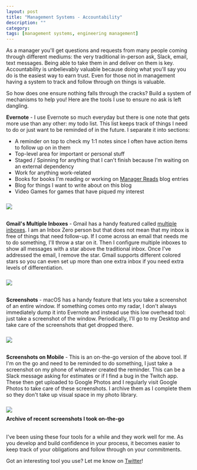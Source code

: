 ```yaml
---
layout: post
title: "Management Systems - Accountability"
description: ""
category: 
tags: [management systems, engineering management]
---
```


As a manager you'll get questions and requests from many people coming through different mediums: the very traditional in-person ask, Slack, email, text messages. Being able to take them in and deliver on them is key. Accountability is unbelievably valuable because doing what you'll say you do is the easiest way to earn trust. Even for those not in management having a system to track and follow through on things is valuable.

So how does one ensure nothing falls through the cracks? Build a system of mechanisms to help you! Here are the tools I use to ensure no ask is left dangling.

**Evernote** - I use Evernote so much everyday but there is one note that gets more use than any other: my todo list. This list keeps track of things I need to do or just want to be reminded of in the future. I separate it into sections:

* A reminder on top to check my 1:1 notes since I often have action items to follow up on in them
* Top-level area for important or personal stuff
* Staged / Spinning for anything that I can't finish because I'm waiting on an external dependency
* Work for anything work-related
* Books for books I'm reading or working on [Manager Reads][1] blog entries
* Blog for things I want to write about on this blog
* Video Games for games that have piqued my interest

<div>
    <img class="rounded-corners" style="max-width: 700px; border: 1px; margin-top: 10px;" src="{{ site.images2019 }}/09-02/evernote.png"/>
    <p class="caption-text" style="line-height: 1.5em; margin-bottom: 30px; margin-top: 6px;"><strong></strong></p>
</div>

**Gmail's Multiple Inboxes** - Gmail has a handy featured called [multiple inboxes][2]. I am an Inbox Zero person but that does not mean that my inbox is free of things that need follow-up. If I come across an email that needs me to do something, I'll throw a star on it. Then I configure multiple inboxes to show all messages with a star above the traditional inbox. Once I've addressed the email, I remove the star. Gmail supports different colored stars so you can even set up more than one extra inbox if you need extra levels of differentiation. 

<div>
    <img class="rounded-corners" style="max-width: 700px; border: 1px; margin-top: 10px;" src="{{ site.images2019 }}/09-02/gmail.png"/>
    <p class="caption-text" style="line-height: 1.5em; margin-bottom: 30px; margin-top: 6px;"><strong></strong></p>
</div>
 
**Screenshots** - macOS has a handy feature that lets you take a screenshot of an entire window. If something comes onto my radar, I don't always immediately dump it into Evernote and instead use this low overhead tool: just take a screenshot of the window. Periodically, I'll go to my Desktop and take care of the screenshots that get dropped there.

<div>
    <img class="rounded-corners" style="max-width: 700px; border: 1px; margin-top: 10px;" src="{{ site.images2019 }}/09-02/screenshots.png"/>
    <p class="caption-text" style="line-height: 1.5em; margin-bottom: 30px; margin-top: 6px;"><strong></strong></p>
</div>

**Screenshots on Mobile** - This is an on-the-go version of the above tool. If I'm on the go and need to be reminded to do something, I just take a screenshot on my phone of whatever created the reminder. This can be a Slack message asking for estimates or if I find a bug in the Twitch app. These then get uploaded to Google Photos and I regularly visit Google Photos to take care of these screenshots. I archive them as I complete them so they don't take up visual space in my photo library.

<div>
    <img class="rounded-corners" style="max-width: 700px; border: 1px; margin-top: 10px;" src="{{ site.images2019 }}/09-02/mobile-screenshots.png"/>
    <p class="caption-text" style="line-height: 1.5em; margin-bottom: 30px; margin-top: 6px;"><strong>Archive of recent screenshots I took on-the-go</strong></p>
</div>

I've been using these four tools for a while and they work well for me. As you develop and build confidence in your process, it becomes easier to keep track of your obligations and follow through on your commitments.

Got an interesting tool you use? Let me know on [Twitter][3]!

[1]: {{site.base_url}}/archive/#manager+reads
[2]: https://support.google.com/a/users/answer/9282966?hl=en
[3]: https://twitter.com/markmcerqueira
